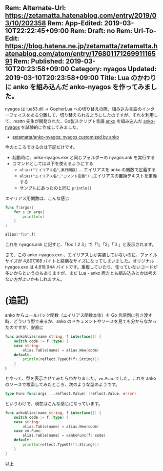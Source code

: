 Rem: Alternate-Url: https://zetamatta.hatenablog.com/entry/2019/03/10/202358
Rem: App-Edited: 2019-03-10T22:22:45+09:00
Rem: Draft: no
Rem: Url-To-Edit: https://blog.hatena.ne.jp/zetamatta/zetamatta.hatenablog.com/atom/entry/17680117126991116591
Rem: Published: 2019-03-10T20:23:58+09:00
Category: nyagos
Updated: 2019-03-10T20:23:58+09:00
Title:  Lua のかわりに anko を組み込んだ anko-nyagos を作ってみました。
---
nyagos は lua53.dll → GopherLua への切り替えの際、組み込み言語のインターフェイスをある分離して、切り替えられるようにしたのですが、それを利用して、mattn 先生が開発された、Go製スクリプト言語 [anko](https://github.com/mattn/anko) を組み込んだ [anko-nyagos](https://github.com/zetamatta/anko-nyagos) を試験的に作成してみました。

* [zetamatta/anko-nyagos: nyagos customized by anko](https://github.com/zetamatta/anko-nyagos)

今のところできるのは下記だけです。

* 起動時に、anko-nyagos.exe と同じフォルダーの nyagos.ank を実行する
* コマンドとしては以下を使えるようにする
     * `alias("エイリアス名",実行関数)` … エイリアスを anko の関数で定義する
     * `alias("エイリアス名","コマンド定義")`…エイリアスの置換テキストを定義する
    * サンプルにあったのと同じ `println()` 

エイリアス用関数は、こんな感じ

```go
func f(args){
    for s in args{
        println(s)
    }
}

alias("foo",f)
```

これを nyagos.ank に記すと、「foo 1 2 3」で「1」「2」「３」と表示されます。

さて、この anko-nyagos.exe 、エイリアスしか実装していないのに、ファイルサイズが 4,807,168 バイトと結構なサイズになってしまいました。オリジナル nyagos.exe は 4,818,944 バイトです。重複していたり、使っていないコードが多いからというのもありますが、まだ Lua・anko 両方とも組み込みとかは考えない方がよいかもしれません。

(追記)
====

anko からコールバック関数（エイリアス関数本体）を Go 言語側に引き渡す時、どういう型で来るか、anko のドキュメントやソースを見ても分からなかったのですが、安直に

```go
func ankoAlias(name string, f interface{}) {
	switch code := f.(type) {
	case string:
		alias.Table[name] = alias.New(code)
	default:
		println(reflect.TypeOf(f).String())
	}
｝
```

とやって、型を表示させてみたらわかりました。`vm.Func` でした。これを anko のソースで検索してみたところ、次のような型のようです。

```go
type Func func(args ...reflect.Value) (reflect.Value, error)
```

というわけで、現在はこんな感じになっています。 

```go
func ankoAlias(name string, f interface{}) {
	switch code := f.(type) {
	case string:
		alias.Table[name] = alias.New(code)
	case vm.Func:
		alias.Table[name] = &ankoFunc{f: code}
	default:
		println(reflect.TypeOf(f).String())
	}
}
```

以上